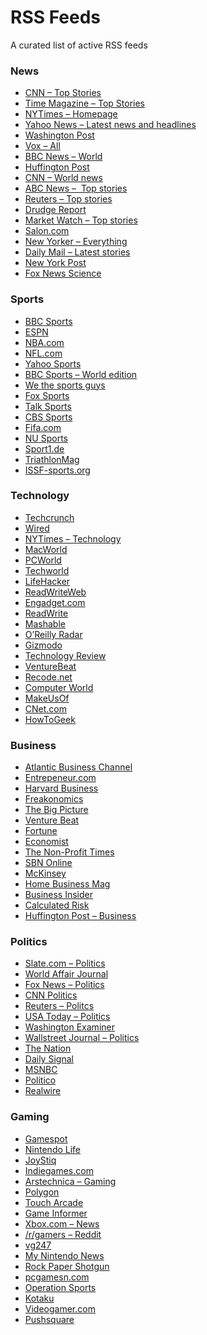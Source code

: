 # RSS Feeds
 A curated list of active RSS feeds
 
<h3><strong>News</strong></h3>
<ul>
  <li><a href="http://rss.cnn.com/rss/cnn_topstories.rss">CNN – Top Stories</a></li>
  <li><a href="http://feeds.feedburner.com/time/topstories">Time Magazine – Top Stories</a></li>
  <li><a href="http://rss.nytimes.com/services/xml/rss/nyt/HomePage.xml">NYTimes – Homepage</a></li>
  <li><a href="https://www.yahoo.com/news/rss/topstories">Yahoo News – Latest news and headlines</a></li>
  <li><a href="http://feeds.washingtonpost.com/rss/world">Washington Post</a></li>
  <li><a href="https://www.vox.com/rss/index.xml">Vox – All</a></li>
  <li><a href="http://feeds.bbci.co.uk/news/world/rss.xml">BBC News – World</a></li>
  <li><a href="https://www.huffingtonpost.com/section/front-page/feed">Huffington Post</a></li>
  <li><a href="http://rss.cnn.com/rss/cnn_world.rss">CNN – World news</a></li>
  <li><a href="http://abcnews.go.com/abcnews/topstories">ABC News –  Top stories</a></li>
  <li><a href="https://www.reutersagency.com/feed/?taxonomy=best-topics&post_type=best">Reuters – Top stories</a></li>
  <li><a href="http://www.drudgereportfeed.com/rss.xml">Drudge Report</a></li>
  <li><a href="http://www.marketwatch.com/rss/topstories/">Market Watch – Top stories</a></li>
  <li><a href="https://www.salon.com/feed/">Salon.com</a></li>
  <li><a href="http://www.newyorker.com/services/rss/feeds/everything.xml">New Yorker – Everything</a></li>
  <li><a href="http://www.dailymail.co.uk/articles.rss">Daily Mail – Latest stories</a> </li>
  <li><a href="https://nypost.com/feed/">New York Post</a></li>
  <li><a href="http://feeds.foxnews.com/foxnews/scitech">Fox News Science</a></li>
</ul>
<h3><strong>Sports</strong></h3>
<ul>
  <li><a href="http://www.feeder.co/add-feed?url=http://feeds.bbci.co.uk/sport/rss.xml?edition=int#">BBC Sports</a></li>
  <li><a href="http://www.espn.com/espn/rss/news">ESPN</a></li>
  <li><a href="http://www.nba.com/rss/nba_rss.xml">NBA.com</a></li>
  <li><a href="http://www.nfl.com/rss/rsslanding?searchString=home">NFL.com</a></li>
  <li><a href="https://www.yahoo.com/news/rss/sports">Yahoo Sports</a></li>
  <li><a href="http://newsrss.bbc.co.uk/rss/sportonline_world_edition/front_page/rss.xml">BBC Sports – World edition</a></li>
  <li><a href="https://www.westhesportsguy.com/feeds/posts/default">We the sports guys</a></li>
  <li><a href="https://api.foxsports.com/v1/rss?partnerKey=zBaFxRyGKCfxBagJG9b8pqLyndmvo7UU">Fox Sports</a></li>
  <li><a href="https://talksport.com/rss/sports-news/all/feed">Talk Sports</a></li>
  <li><a href="https://rss.cbssports.com/rss/headlines/">CBS Sports</a></li>
  <li><a href="www.fifa.com/rss/index.xml">Fifa.com</a></li>
  <li><a href="http://nusports.com/rss_feeds.aspx">NU Sports</a></li>
  <li><a href="https://www.sport1.de/news.rss">Sport1.de</a></li>
  <li><a href="https://www.triathlonmag.com.au/rss">TriathlonMag</a></li>
  <li><a href="https://www.issf-sports.org/rss/news.html">ISSF-sports.org</a></li>
</ul>
<h3><strong>Technology</strong></h3>
<ul>
  <li><a href="http://feeds.feedburner.com/Techcrunch">Techcrunch</a></li>
  <li><a href="http://feeds.wired.com/wired/index">Wired</a></li>
  <li><a href="http://feeds.nytimes.com/nyt/rss/Technology">NYTimes – Technology</a></li>
  <li><a href="http://rss.macworld.com/macworld/feeds/main">MacWorld</a></li>
  <li><a href="http://feeds.pcworld.com/pcworld/latestnews">PCWorld</a></li>
  <li><a href="http://www.techworld.com/news/rss">Techworld</a></li>
  <li><a href="https://lifehacker.com/rss">LifeHacker</a></li>
  <li><a href="http://feeds.feedburner.com/readwriteweb">ReadWriteWeb</a></li>
  <li><a href="http://www.engadget.com/rss-full.xml">Engadget.com</a></li>
  <li><a href="http://www.feeder.co/add-feed?url=http://readwrite.com/feed/">ReadWrite</a></li>
  <li><a href="http://feeds.mashable.com/Mashable">Mashable</a></li>
  <li><a href="http://feeds.feedburner.com/oreilly/radar/atom">O&rsquo;Reilly Radar</a></li>
  <li><a href="https://gizmodo.com/rss">Gizmodo</a></li>
  <li><a href="https://www.technologyreview.com/topnews.rss">Technology Review</a></li>
  <li><a href="https://venturebeat.com/2013/09/05/venturebeat-rss/">VentureBeat</a></li>
  <li><a href="http://www.recode.net/rss/index.xml">Recode.net</a></li>
  <li><a href="http://www.computerworld.com/index.rss">Computer World</a></li>
  <li><a href="http://feeds.feedburner.com/Makeuseof">MakeUsOf</a></li>
  <li><a href="http://www.cnet.com/rss/news">CNet.com</a></li>
  <li><a href="http://feeds.howtogeek.com/HowToGeek">HowToGeek</a></li>
</ul>
<h3><strong>Business</strong></h3>
<ul>
  <li><a href="http://feeds.feedburner.com/AtlanticBusinessChannel">Atlantic Business Channel</a></li>
  <li><a href="http://feeder.co/add-feed?url=feeds.feedburner.com/entrepreneur/latest">Entrepeneur.com</a></li>
  <li><a href="http://feeds.harvardbusiness.org/harvardbusiness/">Harvard Business</a></li>
  <li><a href="http://freakonomics.com//feed/">Freakonomics</a></li>
  <li><a href="http://feeds.feedburner.com/TheBigPicture">The Big Picture</a></li>
  <li><a href="http://feeds.feedburner.com/venturebeat/SZYF">Venture Beat</a></li>
  <li><a href="http://fortune.com/feed/">Fortune</a></li>
  <li><a href="http://www.economist.com/rss/the_world_this_week_rss.xml">Economist</a></li>
  <li><a href="http://www.thenonprofittimes.com/feed/">The Non-Profit Times</a></li>
  <li><a href="http://www.sbnonline.com/feed/">SBN Online</a></li>
  <li><a href="https://www.mckinsey.com/insights/rss.aspx">McKinsey</a></li>
  <li><a href="https://homebusinessmag.com/feed/">Home Business Mag</a></li>
  <li><a href="http://feeds2.feedburner.com/businessinsider">Business Insider</a></li>
  <li><a href="http://feeds.feedburner.com/CalculatedRisk">Calculated Risk</a></li>
  <li><a href="https://www.huffingtonpost.com/section/business/feed">Huffington Post – Business</a></li>
</ul>
<h3><strong>Politics</strong></h3>
<ul>
  <li><a href="http://www.slate.com/articles/news_and_politics/politics.teaser.all.10.rss/">Slate.com – Politics</a></li>
  <li><a href="http://www.worldaffairsjournal.org/essay-feed.xml">World Affair Journal</a></li>
  <li><a href="http://feeds.foxnews.com/foxnews/politics">Fox News – Politics</a></li>
  <li><a href="http://rss.cnn.com/rss/cnn_allpolitics.rss">CNN Politics</a></li>
  <li><a href="http://feeds.reuters.com/Reuters/PoliticsNews">Reuters – Politcs</a></li>
  <li><a href="http://rssfeeds.usatoday.com/TP-OnPolitics">USA Today – Politics</a></li>
  <li><a href="http://www.washingtonexaminer.com/rss/politics">Washington Examiner</a></li>
  <li><a href="http://online.wsj.com/xml/rss/3_7087.xml">Wallstreet Journal – Politics</a></li>
  <li><a href="https://www.thenation.com/feed/?post_type=article">The Nation</a></li>
  <li><a href="http://dailysignal.com//feed/">Daily Signal</a></li>
  <li><a href="http://www.msnbc.com/feeds/latest">MSNBC</a></li>
  <li><a href="https://www.politico.com/rss/politics.xml">Politico</a></li>
  <li><a href="https://www.realwire.com/rss/feeds.asp?cat=Politics">Realwire</a></li>
</ul>
<h3><strong>Gaming</strong></h3>
<ul>
  <li><a href="https://www.gamespot.com/feeds/mashup/">Gamespot</a></li>
  <li><a href="http://www.nintendolife.com/feeds/latest">Nintendo Life</a></li>
  <li><a href="http://www.joystiq.com/rss.xml">JoyStiq</a></li>
  <li><a href="http://www.indiegames.com/atom.xml">Indiegames.com</a></li>
  <li><a href="http://feeds.arstechnica.com/arstechnica/gaming/">Arstechnica – Gaming</a></li>
  <li><a href="https://www.polygon.com/rss/index.xml">Polygon</a></li>
  <li><a href="http://toucharcade.com/feed/">Touch Arcade</a></li>
  <li><a href="http://www.gameinformer.com/p/rss.aspx">Game Informer</a></li>
  <li><a href="http://news.xbox.com/feed">Xbox.com – News</a></li>
  <li><a href="https://www.reddit.com/r/gamers/.rss">/r/gamers – Reddit</a></li>
  <li><a href="http://www.vg247.com/feed/">vg247</a></li>
  <li><a href="https://mynintendonews.com/feed">My Nintendo News</a></li>
  <li><a href="https://www.rockpapershotgun.com/feed">Rock Paper Shotgun</a></li>
  <li><a href="https://www.pcgamesn.com/rss">pcgamesn.com</a></li>
  <li><a href="http://www.operationsports.com/rss.xml">Operation Sports</a></li>
  <li><a href="https://kotaku.com/rss">Kotaku</a></li>
  <li><a href="http://feeds.videogamer.com/rss/allupdates.xml">Videogamer.com</a></li>
  <li><a href="http://www.pushsquare.com/feeds/latest">Pushsquare</a></li>
</ul>

